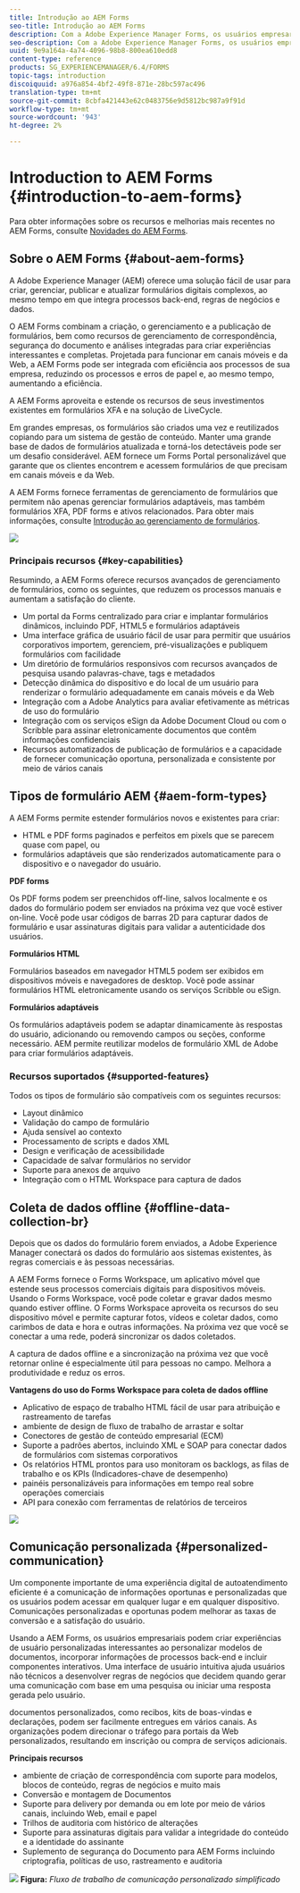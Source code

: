 ```yaml
---
title: Introdução ao AEM Forms
seo-title: Introdução ao AEM Forms
description: Com a Adobe Experience Manager Forms, os usuários empresariais podem integrar formulários envolventes, responsivos e adaptativos em sites da Web e móveis, simplificando o processo de inscrição digital e aumentando as taxas de conversão dos clientes.
seo-description: Com a Adobe Experience Manager Forms, os usuários empresariais podem integrar formulários envolventes, responsivos e adaptativos em sites da Web e móveis, simplificando o processo de inscrição digital e aumentando as taxas de conversão dos clientes.
uuid: 9e9a164a-4a74-4096-98b8-800ea610edd8
content-type: reference
products: SG_EXPERIENCEMANAGER/6.4/FORMS
topic-tags: introduction
discoiquuid: a976a854-4bf2-49f8-871e-28bc597ac496
translation-type: tm+mt
source-git-commit: 8cbfa421443e62c0483756e9d5812bc987a9f91d
workflow-type: tm+mt
source-wordcount: '943'
ht-degree: 2%

---
```



# Introduction to AEM Forms {#introduction-to-aem-forms}

Para obter informações sobre os recursos e melhorias mais recentes no AEM Forms, consulte [Novidades do AEM Forms](/help/forms/using/whats-new.md).

## Sobre o AEM Forms {#about-aem-forms}

A Adobe Experience Manager (AEM) oferece uma solução fácil de usar para criar, gerenciar, publicar e atualizar formulários digitais complexos, ao mesmo tempo em que integra processos back-end, regras de negócios e dados.

O AEM Forms combinam a criação, o gerenciamento e a publicação de formulários, bem como recursos de gerenciamento de correspondência, segurança do documento e análises integradas para criar experiências interessantes e completas. Projetada para funcionar em canais móveis e da Web, a AEM Forms pode ser integrada com eficiência aos processos de sua empresa, reduzindo os processos e erros de papel e, ao mesmo tempo, aumentando a eficiência.

A AEM Forms aproveita e estende os recursos de seus investimentos existentes em formulários XFA e na solução de LiveCycle.

Em grandes empresas, os formulários são criados uma vez e reutilizados copiando para um sistema de gestão de conteúdo. Manter uma grande base de dados de formulários atualizada e torná-los detectáveis pode ser um desafio considerável. AEM fornece um Forms Portal personalizável que garante que os clientes encontrem e acessem formulários de que precisam em canais móveis e da Web.

A AEM Forms fornece ferramentas de gerenciamento de formulários que permitem não apenas gerenciar formulários adaptáveis, mas também formulários XFA, PDF forms e ativos relacionados. Para obter mais informações, consulte [Introdução ao gerenciamento de formulários](/help/forms/using/introduction-managing-forms.md).

![](do-not-localize/4th-draft.gif)

### Principais recursos {#key-capabilities}

Resumindo, a AEM Forms oferece recursos avançados de gerenciamento de formulários, como os seguintes, que reduzem os processos manuais e aumentam a satisfação do cliente.

* Um portal da Forms centralizado para criar e implantar formulários dinâmicos, incluindo PDF, HTML5 e formulários adaptáveis
* Uma interface gráfica de usuário fácil de usar para permitir que usuários corporativos importem, gerenciem, pré-visualizações e publiquem formulários com facilidade
* Um diretório de formulários responsivos com recursos avançados de pesquisa usando palavras-chave, tags e metadados
* Detecção dinâmica do dispositivo e do local de um usuário para renderizar o formulário adequadamente em canais móveis e da Web
* Integração com a Adobe Analytics para avaliar efetivamente as métricas de uso do formulário
* Integração com os serviços eSign da Adobe Document Cloud ou com o Scribble para assinar eletronicamente documentos que contêm informações confidenciais
* Recursos automatizados de publicação de formulários e a capacidade de fornecer comunicação oportuna, personalizada e consistente por meio de vários canais

## Tipos de formulário AEM {#aem-form-types}

A AEM Forms permite estender formulários novos e existentes para criar:

* HTML e PDF forms paginados e perfeitos em pixels que se parecem quase com papel, ou
* formulários adaptáveis que são renderizados automaticamente para o dispositivo e o navegador do usuário.

**PDF forms**

Os PDF forms podem ser preenchidos off-line, salvos localmente e os dados do formulário podem ser enviados na próxima vez que você estiver on-line. Você pode usar códigos de barras 2D para capturar dados de formulário e usar assinaturas digitais para validar a autenticidade dos usuários.

**Formulários HTML**

Formulários baseados em navegador HTML5 podem ser exibidos em dispositivos móveis e navegadores de desktop. Você pode assinar formulários HTML eletronicamente usando os serviços Scribble ou eSign.

**Formulários adaptáveis**

Os formulários adaptáveis podem se adaptar dinamicamente às respostas do usuário, adicionando ou removendo campos ou seções, conforme necessário. AEM permite reutilizar modelos de formulário XML de Adobe para criar formulários adaptáveis.

### Recursos suportados {#supported-features}

Todos os tipos de formulário são compatíveis com os seguintes recursos:

* Layout dinâmico
* Validação do campo de formulário
* Ajuda sensível ao contexto
* Processamento de scripts e dados XML
* Design e verificação de acessibilidade
* Capacidade de salvar formulários no servidor
* Suporte para anexos de arquivo
* Integração com o HTML Workspace para captura de dados

## Coleta de dados offline {#offline-data-collection-br}

Depois que os dados do formulário forem enviados, a Adobe Experience Manager conectará os dados do formulário aos sistemas existentes, às regras comerciais e às pessoas necessárias.

A AEM Forms fornece o Forms Workspace, um aplicativo móvel que estende seus processos comerciais digitais para dispositivos móveis. Usando o Forms Workspace, você pode coletar e gravar dados mesmo quando estiver offline. O Forms Workspace aproveita os recursos do seu dispositivo móvel e permite capturar fotos, vídeos e coletar dados, como carimbos de data e hora e outras informações. Na próxima vez que você se conectar a uma rede, poderá sincronizar os dados coletados.

A captura de dados offline e a sincronização na próxima vez que você retornar online é especialmente útil para pessoas no campo. Melhora a produtividade e reduz os erros.

**Vantagens do uso do Forms Workspace para coleta de dados offline**

* Aplicativo de espaço de trabalho HTML fácil de usar para atribuição e rastreamento de tarefas
* ambiente de design de fluxo de trabalho de arrastar e soltar
* Conectores de gestão de conteúdo empresarial (ECM)
* Suporte a padrões abertos, incluindo XML e SOAP para conectar dados de formulários com sistemas corporativos
* Os relatórios HTML prontos para uso monitoram os backlogs, as filas de trabalho e os KPIs (Indicadores-chave de desempenho)
* painéis personalizáveis para informações em tempo real sobre operações comerciais
* API para conexão com ferramentas de relatórios de terceiros

![](do-not-localize/3rd-draft.gif)

## Comunicação personalizada {#personalized-communication}

Um componente importante de uma experiência digital de autoatendimento eficiente é a comunicação de informações oportunas e personalizadas que os usuários podem acessar em qualquer lugar e em qualquer dispositivo. Comunicações personalizadas e oportunas podem melhorar as taxas de conversão e a satisfação do usuário.

Usando a AEM Forms, os usuários empresariais podem criar experiências de usuário personalizadas interessantes ao personalizar modelos de documentos, incorporar informações de processos back-end e incluir componentes interativos. Uma interface de usuário intuitiva ajuda usuários não técnicos a desenvolver regras de negócios que decidem quando gerar uma comunicação com base em uma pesquisa ou iniciar uma resposta gerada pelo usuário.

documentos personalizados, como recibos, kits de boas-vindas e declarações, podem ser facilmente entregues em vários canais. As organizações podem direcionar o tráfego para portais da Web personalizados, resultando em inscrição ou compra de serviços adicionais.

**Principais recursos**

* ambiente de criação de correspondência com suporte para modelos, blocos de conteúdo, regras de negócios e muito mais
* Conversão e montagem de Documentos
* Suporte para delivery por demanda ou em lote por meio de vários canais, incluindo Web, email e papel
* Trilhos de auditoria com histórico de alterações
* Suporte para assinaturas digitais para validar a integridade do conteúdo e a identidade do assinante
* Suplemento de segurança do Documento para AEM Forms incluindo criptografia, políticas de uso, rastreamento e auditoria

![](do-not-localize/layout-02.png)
**Figura:** *Fluxo de trabalho de comunicação personalizado simplificado*

